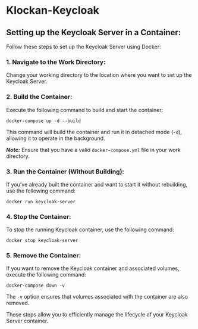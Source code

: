 # Klockan-Keycloak

## Setting up the Keycloak Server in a Container:

Follow these steps to set up the Keycloak Server using Docker:

### 1. Navigate to the Work Directory:
   
   Change your working directory to the location where you want to set up the Keycloak Server.
   
### 2. Build the Container:
   
   Execute the following command to build and start the container:
   
   ```
   docker-compose up -d --build
   ```
   
   This command will build the container and run it in detached mode (`-d`), allowing it to operate in the background.
   
   ***Note:*** Ensure that you have a valid `docker-compose.yml` file in your work directory.
   
### 3. Run the Container (Without Building):
   
   If you've already built the container and want to start it without rebuilding, use the following command:
   
   ```
   docker run keycloak-server
   ```
   
### 4. Stop the Container:
 
   To stop the running Keycloak container, use the following command:
   
   ```
   docker stop keycloak-server
   ```
   
### 5. Remove the Container:
    
   If you want to remove the Keycloak container and associated volumes, execute the following command:
   
   ```
   docker-compose down -v
   ```
   
   The `-v` option ensures that volumes associated with the container are also removed.
   

These steps allow you to efficiently manage the lifecycle of your Keycloak Server container.
